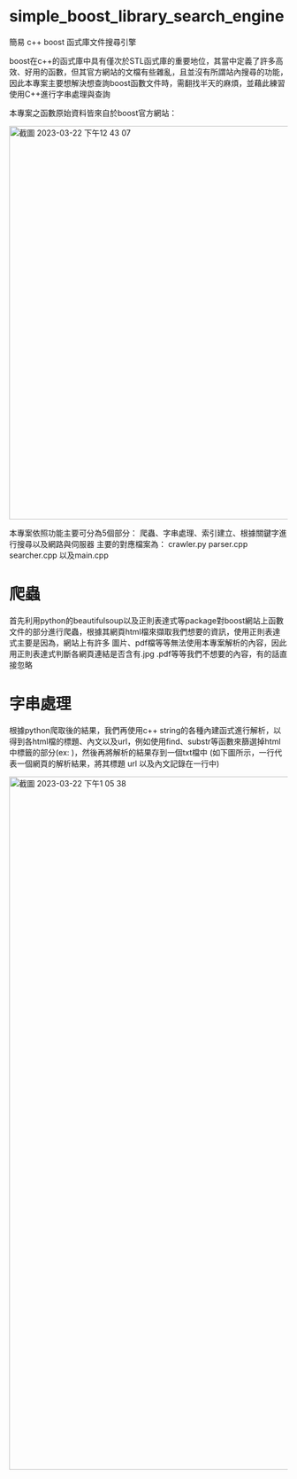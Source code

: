# simple_boost_library_search_engine
簡易 c++ boost 函式庫文件搜尋引擎

boost在c++的函式庫中具有僅次於STL函式庫的重要地位，其當中定義了許多高效、好用的函數，但其官方網站的文檔有些雜亂，且並沒有所謂站內搜尋的功能，
因此本專案主要想解決想查詢boost函數文件時，需翻找半天的麻煩，並藉此練習使用C++進行字串處理與查詢

本專案之函數原始資料皆來自於boost官方網站：

<img width="710" alt="截圖 2023-03-22 下午12 43 07" src="https://user-images.githubusercontent.com/128550044/226804676-0b8690a7-d7b8-4013-bf34-eb8788c2d815.png">

本專案依照功能主要可分為5個部分： 爬蟲、字串處理、索引建立、根據關鍵字進行搜尋以及網路與伺服器
主要的對應檔案為： crawler.py  parser.cpp  searcher.cpp  以及main.cpp

# 爬蟲
首先利用python的beautifulsoup以及正則表達式等package對boost網站上函數文件的部分進行爬蟲，根據其網頁html檔來擷取我們想要的資訊，使用正則表達式主要是因為，網站上有許多
圖片、pdf檔等等無法使用本專案解析的內容，因此用正則表達式判斷各網頁連結是否含有.jpg .pdf等等我們不想要的內容，有的話直接忽略

# 字串處理
根據python爬取後的結果，我們再使用c++  string的各種內建函式進行解析，以得到各html檔的標題、內文以及url，例如使用find、substr等函數來篩選掉html中標籤的部分(ex: <title> </title>)，然後再將解析的結果存到一個txt檔中 (如下圖所示，一行代表一個網頁的解析結果，將其標題 url 以及內文記錄在一行中)


<img width="1251" alt="截圖 2023-03-22 下午1 05 38" src="https://user-images.githubusercontent.com/128550044/226807110-50e10e34-ebcb-42ea-b316-2d1c8cb218fc.png">
